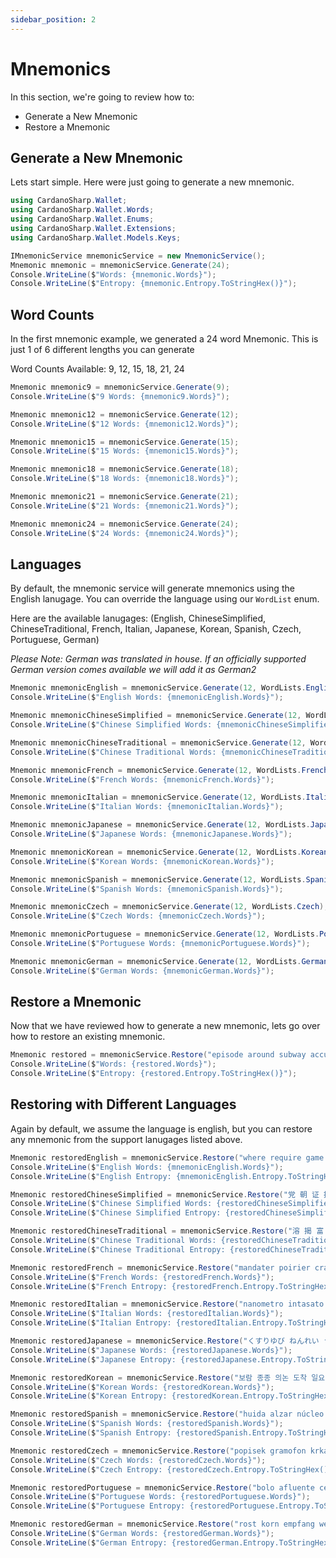 ```yaml
---
sidebar_position: 2
---
```


# Mnemonics

In this section, we're going to review how to:
 - Generate a New Mnemonic
 - Restore a Mnemonic

## Generate a New Mnemonic 

Lets start simple. Here were just going to generate a new mnemonic.

```csharp
using CardanoSharp.Wallet;
using CardanoSharp.Wallet.Words;
using CardanoSharp.Wallet.Enums;
using CardanoSharp.Wallet.Extensions;
using CardanoSharp.Wallet.Models.Keys;

IMnemonicService mnemonicService = new MnemonicService();
Mnemonic mnemonic = mnemonicService.Generate(24);
Console.WriteLine($"Words: {mnemonic.Words}");
Console.WriteLine($"Entropy: {mnemonic.Entropy.ToStringHex()}");
```

## Word Counts

In the first mnemonic example, we generated a 24 word Mnemonic. This is just 1 of 6 different lengths you can generate

Word Counts Available: 9, 12, 15, 18, 21, 24

```csharp
Mnemonic mnemonic9 = mnemonicService.Generate(9);
Console.WriteLine($"9 Words: {mnemonic9.Words}");

Mnemonic mnemonic12 = mnemonicService.Generate(12);
Console.WriteLine($"12 Words: {mnemonic12.Words}");

Mnemonic mnemonic15 = mnemonicService.Generate(15);
Console.WriteLine($"15 Words: {mnemonic15.Words}");

Mnemonic mnemonic18 = mnemonicService.Generate(18);
Console.WriteLine($"18 Words: {mnemonic18.Words}");

Mnemonic mnemonic21 = mnemonicService.Generate(21);
Console.WriteLine($"21 Words: {mnemonic21.Words}");

Mnemonic mnemonic24 = mnemonicService.Generate(24);
Console.WriteLine($"24 Words: {mnemonic24.Words}");
```

## Languages

By default, the mnemonic service will generate mnemonics using the English lanugage. You can override the language using our `WordList` enum. 

Here are the available lanugages: (English, ChineseSimplified, ChineseTraditional, French, Italian, Japanese, Korean, Spanish, Czech, Portuguese, German)

*Please Note: German was translated in house. If an officially supported German version comes available we will add it as German2*

```csharp
Mnemonic mnemonicEnglish = mnemonicService.Generate(12, WordLists.English);
Console.WriteLine($"English Words: {mnemonicEnglish.Words}");

Mnemonic mnemonicChineseSimplified = mnemonicService.Generate(12, WordLists.ChineseSimplified);
Console.WriteLine($"Chinese Simplified Words: {mnemonicChineseSimplified.Words}");

Mnemonic mnemonicChineseTraditional = mnemonicService.Generate(12, WordLists.ChineseTraditional);
Console.WriteLine($"Chinese Traditional Words: {mnemonicChineseTraditional.Words}");

Mnemonic mnemonicFrench = mnemonicService.Generate(12, WordLists.French);
Console.WriteLine($"French Words: {mnemonicFrench.Words}");

Mnemonic mnemonicItalian = mnemonicService.Generate(12, WordLists.Italian);
Console.WriteLine($"Italian Words: {mnemonicItalian.Words}");

Mnemonic mnemonicJapanese = mnemonicService.Generate(12, WordLists.Japanese);
Console.WriteLine($"Japanese Words: {mnemonicJapanese.Words}");

Mnemonic mnemonicKorean = mnemonicService.Generate(12, WordLists.Korean);
Console.WriteLine($"Korean Words: {mnemonicKorean.Words}");

Mnemonic mnemonicSpanish = mnemonicService.Generate(12, WordLists.Spanish);
Console.WriteLine($"Spanish Words: {mnemonicSpanish.Words}");

Mnemonic mnemonicCzech = mnemonicService.Generate(12, WordLists.Czech);
Console.WriteLine($"Czech Words: {mnemonicCzech.Words}");

Mnemonic mnemonicPortuguese = mnemonicService.Generate(12, WordLists.Portuguese);
Console.WriteLine($"Portuguese Words: {mnemonicPortuguese.Words}");

Mnemonic mnemonicGerman = mnemonicService.Generate(12, WordLists.German);
Console.WriteLine($"German Words: {mnemonicGerman.Words}");
```

## Restore a Mnemonic

Now that we have reviewed how to generate a new mnemonic, lets go over how to restore an existing mnemonic.

```csharp
Mnemonic restored = mnemonicService.Restore("episode around subway accuse confirm then disease stuff upgrade select barrel action priority carry silk awesome ability simple pupil frost run isolate behave fringe");
Console.WriteLine($"Words: {restored.Words}");
Console.WriteLine($"Entropy: {restored.Entropy.ToStringHex()}");
```

## Restoring with Different Languages

Again by default, we assume the language is english, but you can restore any mnemonic from the support lanugages listed above.

```csharp
Mnemonic restoredEnglish = mnemonicService.Restore("where require game dumb office police ahead cousin detail orchard toss inject", WordLists.English);
Console.WriteLine($"English Words: {mnemonicEnglish.Words}");
Console.WriteLine($"English Entropy: {mnemonicEnglish.Entropy.ToStringHex()}");

Mnemonic restoredChineseSimplified = mnemonicService.Restore("党 朝 证 拖 吉 杆 雕 厘 艰 忘 邮 吧", WordLists.ChineseSimplified);
Console.WriteLine($"Chinese Simplified Words: {restoredChineseSimplified.Words}");
Console.WriteLine($"Chinese Simplified Entropy: {restoredChineseSimplified.Entropy.ToStringHex()}");

Mnemonic restoredChineseTraditional = mnemonicService.Restore("溶 揭 富 怨 桂 黎 能 鹼 片 少 燃 株", WordLists.ChineseTraditional);
Console.WriteLine($"Chinese Traditional Words: {restoredChineseTraditional.Words}");
Console.WriteLine($"Chinese Traditional Entropy: {restoredChineseTraditional.Entropy.ToStringHex()}");

Mnemonic restoredFrench = mnemonicService.Restore("mandater poirier cravate artériel rigide cavalier coincer estrade crotale explorer menacer journal", WordLists.French);
Console.WriteLine($"French Words: {restoredFrench.Words}");
Console.WriteLine($"French Entropy: {restoredFrench.Entropy.ToStringHex()}");

Mnemonic restoredItalian = mnemonicService.Restore("nanometro intasato pimpante monile bilancia spronato ocra farinoso prudente zampogna statuto pensare", WordLists.Italian);
Console.WriteLine($"Italian Words: {restoredItalian.Words}");
Console.WriteLine($"Italian Entropy: {restoredItalian.Entropy.ToStringHex()}");

Mnemonic restoredJapanese = mnemonicService.Restore("くすりゆび ねんれい うわき ひほう はあく ないせん おじさん てんぷら いやす すもう てんけん ふじみ", WordLists.Japanese);
Console.WriteLine($"Japanese Words: {restoredJapanese.Words}");
Console.WriteLine($"Japanese Entropy: {restoredJapanese.Entropy.ToStringHex()}");

Mnemonic restoredKorean = mnemonicService.Restore("보람 종종 의논 도착 일요일 심리 아저씨 여직원 특별 참조 산길 열매", WordLists.Korean);
Console.WriteLine($"Korean Words: {restoredKorean.Words}");
Console.WriteLine($"Korean Entropy: {restoredKorean.Entropy.ToStringHex()}");

Mnemonic restoredSpanish = mnemonicService.Restore("huida alzar núcleo ola curso triste calor choque mapa hallar frágil cierto", WordLists.Spanish);
Console.WriteLine($"Spanish Words: {restoredSpanish.Words}");
Console.WriteLine($"Spanish Entropy: {restoredSpanish.Entropy.ToStringHex()}");

Mnemonic restoredCzech = mnemonicService.Restore("popisek gramofon krkavec borec odpustit tenor ulita setina praporek golfista svalstvo kometa", WordLists.Czech);
Console.WriteLine($"Czech Words: {restoredCzech.Words}");
Console.WriteLine($"Czech Entropy: {restoredCzech.Entropy.ToStringHex()}");

Mnemonic restoredPortuguese = mnemonicService.Restore("bolo afluente cedilha vigente riacho reinado meteoro proibido admirar xerife feriado vitral", WordLists.Portuguese);
Console.WriteLine($"Portuguese Words: {restoredPortuguese.Words}");
Console.WriteLine($"Portuguese Entropy: {restoredPortuguese.Entropy.ToStringHex()}");

Mnemonic restoredGerman = mnemonicService.Restore("rost korn empfang wetter sperling allianz jung kiste abseits faust urlaub enkel", WordLists.German);
Console.WriteLine($"German Words: {restoredGerman.Words}");
Console.WriteLine($"German Entropy: {restoredGerman.Entropy.ToStringHex()}");
```